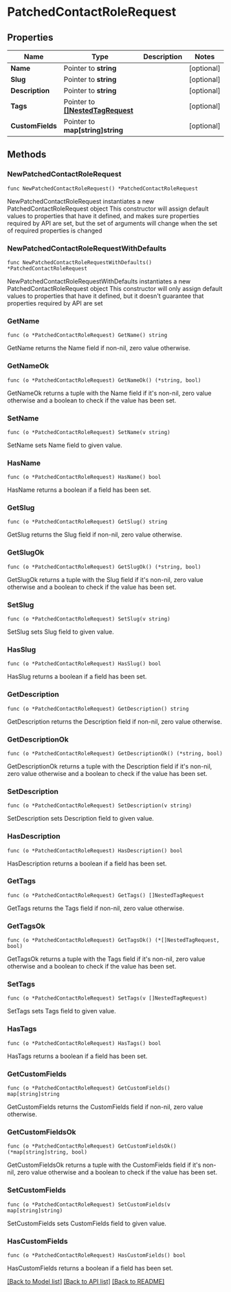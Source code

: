 # PatchedContactRoleRequest

## Properties

Name | Type | Description | Notes
------------ | ------------- | ------------- | -------------
**Name** | Pointer to **string** |  | [optional] 
**Slug** | Pointer to **string** |  | [optional] 
**Description** | Pointer to **string** |  | [optional] 
**Tags** | Pointer to [**[]NestedTagRequest**](NestedTagRequest.md) |  | [optional] 
**CustomFields** | Pointer to **map[string]string** |  | [optional] 

## Methods

### NewPatchedContactRoleRequest

`func NewPatchedContactRoleRequest() *PatchedContactRoleRequest`

NewPatchedContactRoleRequest instantiates a new PatchedContactRoleRequest object
This constructor will assign default values to properties that have it defined,
and makes sure properties required by API are set, but the set of arguments
will change when the set of required properties is changed

### NewPatchedContactRoleRequestWithDefaults

`func NewPatchedContactRoleRequestWithDefaults() *PatchedContactRoleRequest`

NewPatchedContactRoleRequestWithDefaults instantiates a new PatchedContactRoleRequest object
This constructor will only assign default values to properties that have it defined,
but it doesn't guarantee that properties required by API are set

### GetName

`func (o *PatchedContactRoleRequest) GetName() string`

GetName returns the Name field if non-nil, zero value otherwise.

### GetNameOk

`func (o *PatchedContactRoleRequest) GetNameOk() (*string, bool)`

GetNameOk returns a tuple with the Name field if it's non-nil, zero value otherwise
and a boolean to check if the value has been set.

### SetName

`func (o *PatchedContactRoleRequest) SetName(v string)`

SetName sets Name field to given value.

### HasName

`func (o *PatchedContactRoleRequest) HasName() bool`

HasName returns a boolean if a field has been set.

### GetSlug

`func (o *PatchedContactRoleRequest) GetSlug() string`

GetSlug returns the Slug field if non-nil, zero value otherwise.

### GetSlugOk

`func (o *PatchedContactRoleRequest) GetSlugOk() (*string, bool)`

GetSlugOk returns a tuple with the Slug field if it's non-nil, zero value otherwise
and a boolean to check if the value has been set.

### SetSlug

`func (o *PatchedContactRoleRequest) SetSlug(v string)`

SetSlug sets Slug field to given value.

### HasSlug

`func (o *PatchedContactRoleRequest) HasSlug() bool`

HasSlug returns a boolean if a field has been set.

### GetDescription

`func (o *PatchedContactRoleRequest) GetDescription() string`

GetDescription returns the Description field if non-nil, zero value otherwise.

### GetDescriptionOk

`func (o *PatchedContactRoleRequest) GetDescriptionOk() (*string, bool)`

GetDescriptionOk returns a tuple with the Description field if it's non-nil, zero value otherwise
and a boolean to check if the value has been set.

### SetDescription

`func (o *PatchedContactRoleRequest) SetDescription(v string)`

SetDescription sets Description field to given value.

### HasDescription

`func (o *PatchedContactRoleRequest) HasDescription() bool`

HasDescription returns a boolean if a field has been set.

### GetTags

`func (o *PatchedContactRoleRequest) GetTags() []NestedTagRequest`

GetTags returns the Tags field if non-nil, zero value otherwise.

### GetTagsOk

`func (o *PatchedContactRoleRequest) GetTagsOk() (*[]NestedTagRequest, bool)`

GetTagsOk returns a tuple with the Tags field if it's non-nil, zero value otherwise
and a boolean to check if the value has been set.

### SetTags

`func (o *PatchedContactRoleRequest) SetTags(v []NestedTagRequest)`

SetTags sets Tags field to given value.

### HasTags

`func (o *PatchedContactRoleRequest) HasTags() bool`

HasTags returns a boolean if a field has been set.

### GetCustomFields

`func (o *PatchedContactRoleRequest) GetCustomFields() map[string]string`

GetCustomFields returns the CustomFields field if non-nil, zero value otherwise.

### GetCustomFieldsOk

`func (o *PatchedContactRoleRequest) GetCustomFieldsOk() (*map[string]string, bool)`

GetCustomFieldsOk returns a tuple with the CustomFields field if it's non-nil, zero value otherwise
and a boolean to check if the value has been set.

### SetCustomFields

`func (o *PatchedContactRoleRequest) SetCustomFields(v map[string]string)`

SetCustomFields sets CustomFields field to given value.

### HasCustomFields

`func (o *PatchedContactRoleRequest) HasCustomFields() bool`

HasCustomFields returns a boolean if a field has been set.


[[Back to Model list]](../README.md#documentation-for-models) [[Back to API list]](../README.md#documentation-for-api-endpoints) [[Back to README]](../README.md)


